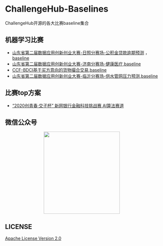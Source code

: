 # ChallengeHub-Baselines
ChallengeHub开源的各大比赛baseline集合

## 机器学习比赛
- [山东省第二届数据应用创新创业大赛-日照分赛场-公积金贷款逾期预测](http://data.sd.gov.cn/cmpt/cmptDetail.html?id=26) ，[baseline](https://github.com/China-ChallengeHub/ChallengeHub-Baselines/tree/main/shandong_gongjijin)
- [山东省第二届数据应用创新创业大赛-济南分赛场-健康医疗](http://data.sd.gov.cn/cmpt/cmptDetail.html?id=22),[baseline](https://github.com/China-ChallengeHub/ChallengeHub-Baselines/tree/main/山东健康医疗)
- [CCF-BDCI基于买方意向的货物撮合交易](https://www.datafountain.cn/competitions/487/datasets),[baseline](https://github.com/China-ChallengeHub/ChallengeHub-Baselines/tree/main/ccf_goumai)
- [山东省第二届数据应用创新创业大赛-临沂分赛场-供水管网压力预测](http://data.sd.gov.cn/cmpt/cmptDetail.html?id=24),[baseline](https://github.com/China-ChallengeHub/ChallengeHub-Baselines/tree/main/shandong_shuiguan)

## 比赛top方案
- [“2020创青春·交子杯” 新网银行金融科技挑战赛 AI算法赛道](https://github.com/China-ChallengeHub/Cellphone-Behavior)
## 微信公众号

<div align=center><img src="https://upload-images.jianshu.io/upload_images/1531909-024d0436dbb6feef.jpg?imageMogr2/auto-orient/strip|imageView2/2/w/258/format/webp" width = "250" height = "270" alt=""></div>

## LICENSE

[Apache License Version 2.0](https://github.com/datawhalechina/competition-baseline/blob/master/LICENSE)
